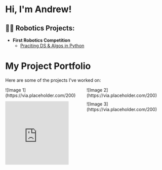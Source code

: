 <h1>Hi, I'm Andrew!

<h2>👨‍💻 Robotics Projects:</h2>

- <b>First Robotics Competition</b>
  - [Praciting DS & Algos in Python](https://github.com/joshmadakor1/Algorithms-Practice)
 
# My Project Portfolio

Here are some of the projects I've worked on:

<div style="display: flex; flex-wrap: wrap; gap: 10px;">

  <!-- Image 1 -->
  <div style="flex: 1 1 200px;">
    ![Image 1](https://via.placeholder.com/200)
  </div>

  <!-- Image 2 -->
  <div style="flex: 1 1 200px;">
    ![Image 2](https://via.placeholder.com/200)
  </div>

  <!-- Video -->
  <div style="flex: 1 1 200px;">
    <iframe width="200" height="200" src="https://www.youtube.com/embed/dQw4w9WgXcQ" frameborder="0" allowfullscreen></iframe>
  </div>

  <!-- Image 3 -->
  <div style="flex: 1 1 200px;">
    ![Image 3](https://via.placeholder.com/200)
  </div>

</div>
